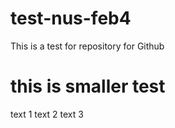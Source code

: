 # test-nus-feb4
This is a test for repository for Github 

# this is smaller test

text 1
text 2
text 3
